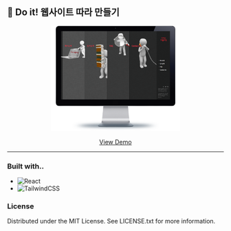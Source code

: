 ## 📓 Do it! 웹사이트 따라 만들기

<p align="center">
    <img src="imgs/monitor.png" width="300px">
</p>
<p align="center">
 <a href="https://ameliacode.github.io/doit_web_publish">View Demo</a>
</p>

---

### Built with..
* ![React](https://img.shields.io/badge/react-%2320232a.svg?style=for-the-badge&logo=react&logoColor=%2361DAFB)
* ![TailwindCSS](https://img.shields.io/badge/tailwindcss-%2338B2AC.svg?style=for-the-badge&logo=tailwind-css&logoColor=white)

### License

Distributed under the MIT License. See LICENSE.txt for more information.